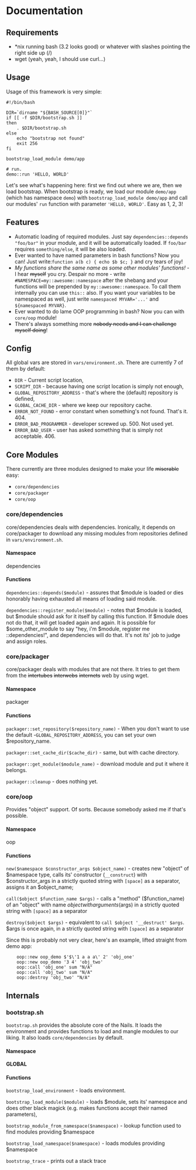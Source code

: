 # Documentation

## Requirements

- *nix running bash (3.2 looks good) or whatever with slashes pointing the right side up (/)
- wget (yeah, yeah, I should use curl...)

## Usage

Usage of this framework is very simple:

```
#!/bin/bash

DIR=`dirname "${BASH_SOURCE[0]}"`
if [[ -f $DIR/bootstrap.sh ]]
then
    . $DIR/bootstrap.sh
else
    echo "bootstrap not found"
    exit 256
fi

bootstrap_load_module demo/app

# run.
demo::run 'HELLO, WORLD'
```

Let's see what's happening here: first we find out where we are, then we load bootstrap. When bootstrap is ready, we load our module `demo/app` (which has namespace `demo`) with `bootstrap_load_module demo/app` and call our modules' `run` function with parameter `'HELLO, WORLD'`. Easy as 1, 2, 3!

## Features

- Automatic loading of required modules. Just say `dependencies::depends "foo/bar"` in your module, and it will be automatically loaded. If `foo/bar` requires `something/else`, it will be also loaded.
- Ever wanted to have named parameters in bash functions? Now you can! Just write:`function a(b c) { echo $b $c; }` and cry tears of joy!
- *My functions share the same name as some other modules' functions!* - I hear ~~myself~~ you cry. Despair no more - write `#NAMESPACE=my::awesome::namespace` after the shebang and your functions will be prepended by `my::awesome::namespace`. To call them internally you can use `this::` also. If you want your variables to be namespaced as well, just write `namespaced MYVAR='...'` and `${namespaced MYVAR}`.
- Ever wanted to do lame OOP programming in bash? Now you can with `core/oop` module!
- There's always something more ~~nobody needs and I can challenge myself doing~~!

## Config

All global vars are stored in `vars/environment.sh`. There are currently 7 of them by default:

- `DIR` - Current script location,
- `SCRIPT_DIR` - because having one script location is simply not enough,
- `GLOBAL_REPOSITORY_ADDRESS` - that's where the (default) repository is defined,
- `GLOBAL_CACHE_DIR` - where we keep our repository cache.
- `ERROR_NOT_FOUND` - error constant when something's not found. That's it. 404.
- `ERROR_BAD_PROGRAMMER` - developer screwed up. 500. Not used yet.
- `ERROR_BAD_USER` - user has asked something that is simply not acceptable. 406.

## Core Modules

There currently are three modules designed to make your life ~~miserable~~ easy:
- `core/dependencies`
- `core/packager`
- `core/oop`

### core/dependencies

core/dependencies deals with dependencies. Ironically, it depends on core/packager to download any missing modules from repositories defined in `vars/environment.sh`.

#### Namespace
dependencies

#### Functions
`dependencies::depends($module)` - assures that $module is loaded or dies honorably having exhausted all means of loading said module.

`dependencies::register_module($module)` - notes that $module is loaded, but $module should ask for it itself by calling this function. If $module does not do that, it will get loaded again and again. It is possible for $some_other_module to say "hey, i'm $module, register me ::dependencies!", and dependencies will do that. It's not its' job to judge and assign roles.

### core/packager

core/packager deals with modules that are not there. It tries to get them from the ~~intertubes~~ ~~interwebs~~ ~~internets~~ web by using wget.

#### Namespace
packager

#### Functions

`packager::set_repository($repository_name)` - When you don't want to use the default -`GLOBAL_REPOSITORY_ADDRESS`, you can set your own $repository_name.

`packager::set_cache_dir($cache_dir)` - same, but with cache directory.

`packager::get_module($module_name)` - download module and put it where it belongs.

`packager::cleanup` - does nothing yet.

### core/oop

Provides "object" support. Of sorts. Because somebody asked me if that's possible.

#### Namespace
oop

#### Functions
`new($namespace $constructor_args $object_name)` - creates new "object" of $namespace type, calls its' constructor (`__construct`) with $constructor_args in a strictly quoted string with `[space]` as a separator, assigns it an $object_name;

`call($object $function_name $args)` - calls a "method" ($function_name) of an "object" with name $object with arguments ($args) in a strictly quoted string with `[space]` as a separator

`destroy($object $args)` - equivalent to `call $object '__destruct' $args`. $args is once again, in a strictly quoted string with `[space]` as a separator

Since this is probably not very clear, here's an example, lifted straight from demo app:
```
    oop::new oop_demo $'$\'1 a a a\' 2' 'obj_one'
    oop::new oop_demo '3 4' 'obj_two'
    oop::call 'obj_one' sum "N/A"
    oop::call 'obj_two' sum "N/A"
    oop::destroy 'obj_two' "N/A"
```

## Internals

### bootstrap.sh

`bootstrap.sh` provides the absolute core of the Nails. It loads the environment and provides functions to load and mangle modules to our liking. It also loads `core/dependencies` by default.

#### Namespace
**GLOBAL**

#### Functions
`bootstrap_load_environment` - loads environment.

`bootstrap_load_module($module)` - loads $module, sets its' namespace and does other black magick (e.g. makes functions accept their named parameters),

`bootstrap_module_from_namespace($namespace)` - lookup function used to find modules providing $namespace

`bootstrap_load_namespace($namespace)` - loads modules providing $namespace

`bootstrap_trace` - prints out a stack trace
